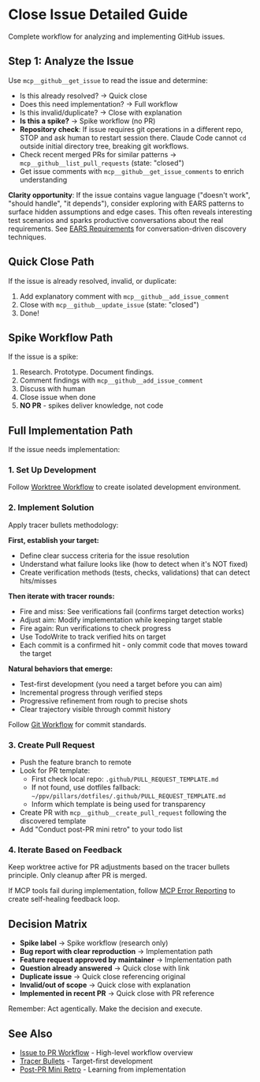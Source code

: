 # Close Issue Detailed Guide

Complete workflow for analyzing and implementing GitHub issues.

## Step 1: Analyze the Issue

Use `mcp__github__get_issue` to read the issue and determine:
- Is this already resolved? → Quick close
- Does this need implementation? → Full workflow
- Is this invalid/duplicate? → Close with explanation
- **Is this a spike?** → Spike workflow (no PR)
- **Repository check**: If issue requires git operations in a different repo, STOP and ask human to restart session there. Claude Code cannot `cd` outside initial directory tree, breaking git workflows.
- Check recent merged PRs for similar patterns → `mcp__github__list_pull_requests` (state: "closed")
- Get issue comments with `mcp__github__get_issue_comments` to enrich understanding

**Clarity opportunity**: If the issue contains vague language ("doesn't work", "should handle", "it depends"), consider exploring with EARS patterns to surface hidden assumptions and edge cases. This often reveals interesting test scenarios and sparks productive conversations about the real requirements. See [EARS Requirements](../../knowledge/procedures/ears-requirements.md) for conversation-driven discovery techniques.

## Quick Close Path

If the issue is already resolved, invalid, or duplicate:
1. Add explanatory comment with `mcp__github__add_issue_comment`
2. Close with `mcp__github__update_issue` (state: "closed")
3. Done!

## Spike Workflow Path

If the issue is a spike:
1. Research. Prototype. Document findings.
2. Comment findings with `mcp__github__add_issue_comment`
3. Discuss with human
4. Close issue when done
5. **NO PR** - spikes deliver knowledge, not code

## Full Implementation Path

If the issue needs implementation:

### 1. Set Up Development
Follow [Worktree Workflow](../../knowledge/procedures/worktree-workflow.md) to create isolated development environment.

### 2. Implement Solution
Apply tracer bullets methodology:

**First, establish your target:**
- Define clear success criteria for the issue resolution
- Understand what failure looks like (how to detect when it's NOT fixed)
- Create verification methods (tests, checks, validations) that can detect hits/misses

**Then iterate with tracer rounds:**
- Fire and miss: See verifications fail (confirms target detection works)
- Adjust aim: Modify implementation while keeping target stable
- Fire again: Run verifications to check progress
- Use TodoWrite to track verified hits on target
- Each commit is a confirmed hit - only commit code that moves toward the target

**Natural behaviors that emerge:**
- Test-first development (you need a target before you can aim)
- Incremental progress through verified steps
- Progressive refinement from rough to precise shots
- Clear trajectory visible through commit history

Follow [Git Workflow](../../knowledge/procedures/git-workflow.md) for commit standards.

### 3. Create Pull Request
- Push the feature branch to remote
- Look for PR template:
  - First check local repo: `.github/PULL_REQUEST_TEMPLATE.md`
  - If not found, use dotfiles fallback: `~/ppv/pillars/dotfiles/.github/PULL_REQUEST_TEMPLATE.md`
  - Inform which template is being used for transparency
- Create PR with `mcp__github__create_pull_request` following the discovered template
- Add "Conduct post-PR mini retro" to your todo list

### 4. Iterate Based on Feedback
Keep worktree active for PR adjustments based on the tracer bullets principle. Only cleanup after PR is merged.

If MCP tools fail during implementation, follow [MCP Error Reporting](../../knowledge/procedures/mcp-error-reporting.md) to create self-healing feedback loop.

## Decision Matrix

- **Spike label** → Spike workflow (research only)
- **Bug report with clear reproduction** → Implementation path
- **Feature request approved by maintainer** → Implementation path  
- **Question already answered** → Quick close with link
- **Duplicate issue** → Quick close referencing original
- **Invalid/out of scope** → Quick close with explanation
- **Implemented in recent PR** → Quick close with PR reference

Remember: Act agentically. Make the decision and execute.

## See Also

- [Issue to PR Workflow](../../knowledge/procedures/issue-to-pr-workflow.md) - High-level workflow overview
- [Tracer Bullets](../../knowledge/principles/tracer-bullets.md) - Target-first development
- [Post-PR Mini Retro](../../knowledge/procedures/post-pr-mini-retro.md) - Learning from implementation
